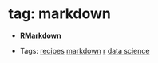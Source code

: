 
# tag: markdown

 * **[RMarkdown](../content/recipes/rmarkdown.md)**

  * Tags:  <a class="tag" href="#!tags/recipes.md">recipes</a>  <a class="tag" href="#!tags/markdown.md">markdown</a>  <a class="tag" href="#!tags/r.md">r</a>  <a class="tag" href="#!tags/data science.md">data science</a>